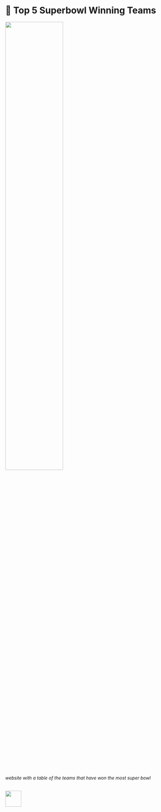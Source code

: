 <h1 sytle="text-align=center;">🏈 Top 5 Superbowl Winning Teams</h1>
<div sytle="max-width:960px;
    max-height: 100vh;
    width: 100%;
    height: 100%;
    background-color:#eee;
    padding: 1.8em;   
">
<img src="https://i.postimg.cc/ryH7BVwb/undraw-game-day-ucx9.png" width="60%">

<h6 sytle="text-align: center;">website with a table of the teams that have won the most super bowl
</h6>
<div sytle="">
<img 
    src="https://i.postimg.cc/fT7JqqM3/blanco2.png"
    width="50px"   >
</div>
</div>
